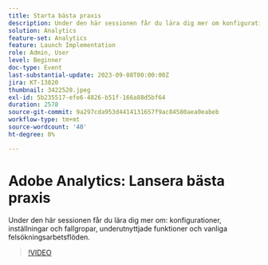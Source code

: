 ```yaml
---
title: Starta bästa praxis
description: Under den här sessionen får du lära dig mer om konfigurationer, inställningar och fallgropar, underutnyttjade funktioner och vanliga felsökningsarbetsflöden.
solution: Analytics
feature-set: Analytics
feature: Launch Implementation
role: Admin, User
level: Beginner
doc-type: Event
last-substantial-update: 2023-09-08T00:00:00Z
jira: KT-13820
thumbnail: 3422528.jpeg
exl-id: 5b235517-efe6-4826-b51f-166a88d5bf64
duration: 2578
source-git-commit: 9a297cda953d4414131657f9ac84580aea0eabeb
workflow-type: tm+mt
source-wordcount: '40'
ht-degree: 0%

---
```


# Adobe Analytics: Lansera bästa praxis

Under den här sessionen får du lära dig mer om: konfigurationer, inställningar och fallgropar, underutnyttjade funktioner och vanliga felsökningsarbetsflöden.

>[!VIDEO](https://video.tv.adobe.com/v/3422528/?learn=on)

